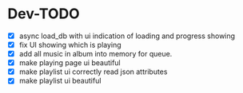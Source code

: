 # Dev-TODO

- [x] async load_db with ui indication of loading and progress showing
- [x] fix UI showing which is playing
- [x] add all music in album into memory for queue.
- [x] make playing page ui beautiful
- [x] make playlist ui correctly read json attributes
- [x] make playlist ui beautiful

